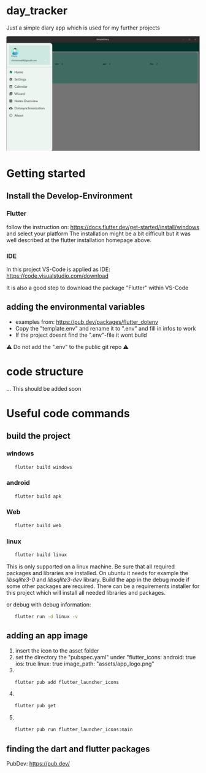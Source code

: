 # day_tracker

Just a simple diary app which is used for my further projects

![It has no alternative text](image.png)

# Getting started

## Install the Develop-Environment

### Flutter

follow the instruction on: https://docs.flutter.dev/get-started/install/windows and select your platform
The installation might be a bit difficult but it was well described at the flutter installation homepage above.

### IDE

In this project VS-Code is applied as IDE:
https://code.visualstudio.com/download

It is also a good step to download the package "Flutter" within VS-Code

## adding the environmental variables

- examples from: https://pub.dev/packages/flutter_dotenv
- Copy the "template.env" and rename it to ".env" and fill in infos to work
- If the project doesnt find the ".env"-file it wont build

:warning: Do not add the ".env" to the public git repo :warning:

# code structure

... This should be added soon

# Useful code commands

## build the project

### windows

```bash
   flutter build windows
```

### android

```bash
   flutter build apk
```

### Web

```bash
   flutter build web
```

### linux
```bash
   flutter build linux
```

This is only supported on a linux machine. Be sure that all required packages and libraries are installed. On ubuntu it needs for example the *libsqlite3-0* and *libsqlite3-dev* library. Build the app in the debug mode if some other packages are required. There can be a requirements installer for this project which will install all needed libraries and packages.

or debug with debug information:
```bash
   flutter run -d linux -v
```

## adding an app image

1. insert the icon to the asset folder
2. set the directory the "pubspec.yaml" under "flutter_icons:
   android: true
   ios: true
   linux: true
   image_path: "assets/app_logo.png"
3.

```bash
   flutter pub add flutter_launcher_icons
```

4.

```bash
   flutter pub get
```

5.

```bash
   flutter pub run flutter_launcher_icons:main
```

## finding the dart and flutter packages

PubDev: https://pub.dev/

